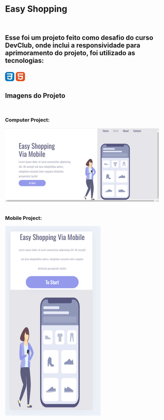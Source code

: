   <h1 align="left">Easy Shopping</h1>
<br>
  <h2>Esse foi um projeto feito como desafio do curso DevClub, onde inclui a responsividade para aprimoramento do projeto, foi utilizado as tecnologias:
<br>
<br>
  <code align="left"><img height="30px" src="https://raw.githubusercontent.com/tandpfun/skill-icons/65dea6c4eaca7da319e552c09f4cf5a9a8dab2c8/icons/CSS.svg"></code>
  <code align="left"><img height="30px" src="https://raw.githubusercontent.com/tandpfun/skill-icons/65dea6c4eaca7da319e552c09f4cf5a9a8dab2c8/icons/HTML.svg"></code>
</h2>

<h2>Imagens do Projeto</h2>
<br>
<h3>Computer Project:</h3>
<img src="https://github.com/Weverton11/Easy-Shopping/blob/main/Assets/Desktop.png?raw=true"/>
<br>
<br>
<h3>Mobile Project:</h3>
<img src="https://github.com/Weverton11/Easy-Shopping/blob/main/Assets/Mobile.png?raw=true"/>

